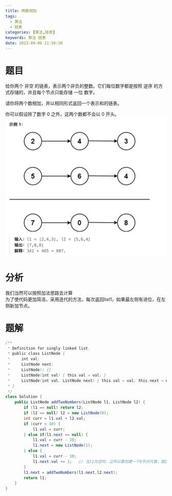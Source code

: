 ```yaml
---
title: 两数相加
tags:
  - 算法
  - 链表
categories: [算法,链表]
keywords: 算法 链表
date: 2023-09-06 11:50:20
---
```

# 题目

给你两个 非空 的链表，表示两个非负的整数。它们每位数字都是按照 逆序 的方式存储的，并且每个节点只能存储 一位 数字。  

请你将两个数相加，并以相同形式返回一个表示和的链表。  

你可以假设除了数字 0 之外，这两个数都不会以 0 开头。  
![image](两数相加/image.png)  

# 分析
我们当然可以按照加法思路去计算  
为了使代码更加简洁，采用迭代的方法，每次返回list1，如果最左侧有进位，在左侧新加节点。

# 题解
```java
/**
 * Definition for singly-linked list.
 * public class ListNode {
 *     int val;
 *     ListNode next;
 *     ListNode() {}
 *     ListNode(int val) { this.val = val; }
 *     ListNode(int val, ListNode next) { this.val = val; this.next = next; }
 * }
 */
class Solution {
    public ListNode addTwoNumbers(ListNode l1, ListNode l2) {
        if (l1 == null) return l2;
        if (l2 == null) l2 = new ListNode(0);
        int curr = l1.val + l2.val;
        if (curr < 10) {
            l1.val = curr;
        } else if(l1.next == null) {
            l1.val = curr - 10;
            l1.next = new ListNode(1);
        } else {
            l1.val = curr - 10;
            l1.next.val += 1;   // 当l2为空时，之所以要创建一个0节点代替，就是要防止这l1进位过后>10
        }
        l1.next = addTwoNumbers(l1.next,l2.next);
        return l1;
    }
}
```